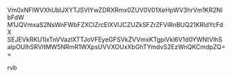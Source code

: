 Vm0xNFlWVXhUblJXYTJSVlYwZDRXRmx0ZUV0V01XeHpWV3hrVm1KR2NIbFdW
M1JQVmxaS2NsWnFWbFZXClZrcElXVlJCZUZkSFZrZFViRnBUQ21KRldYcFdX
SEJEVkRKU1IxTnVVazlXTTJoVFEyeGFSVkZVVmxKTgpiVkl6V1d0YWNtVlhS
alpOUlhSRVltMW5NRmR1WXpsUVVXOUxXbGhTYmdvS2EzWnQKCmdpZQ==

rvb